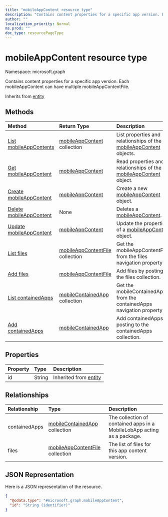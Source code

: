 ```yaml
---
title: "mobileAppContent resource type"
description: "Contains content properties for a specific app version. Each mobileAppContent can have multiple mobileAppContentFile."
author: ""
localization_priority: Normal
ms.prod: ""
doc_type: resourcePageType
---
```


# mobileAppContent resource type


Namespace: microsoft.graph

Contains content properties for a specific app version. Each mobileAppContent can have multiple mobileAppContentFile.


Inherits from [entity](../resources/entity.md)

## Methods
|Method|Return Type|Description|
|:---|:---|:---|
|[List mobileAppContents](../api/intune-apps-mobileappcontent-list.md)|[mobileAppContent](../resources/intune-apps-mobileappcontent.md) collection|List properties and relationships of the [mobileAppContent](../resources/mobileappcontent.md) objects.|
|[Get mobileAppContent](../api/intune-apps-mobileappcontent-get.md)|[mobileAppContent](../resources/intune-apps-mobileappcontent.md)|Read properties and relationships of the [mobileAppContent](../resources/intune-apps-mobileappcontent.md) object.|
|[Create mobileAppContent](../api/intune-apps-mobileappcontent-create.md)|[mobileAppContent](../resources/intune-apps-mobileappcontent.md)|Create a new [mobileAppContent](../resources/intune-apps-mobileappcontent.md) object.|
|[Delete mobileAppContent](../api/intune-apps-mobileappcontent-delete.md)|None|Deletes a [mobileAppContent](../resources/intune-apps-mobileappcontent.md).|
|[Update mobileAppContent](../api/intune-apps-mobileappcontent-update.md)|[mobileAppContent](../resources/intune-apps-mobileappcontent.md)|Update the properties of a [mobileAppContent](../resources/intune-apps-mobileappcontent.md) object.|
|[List files](../api/intune-apps-mobileappcontent-list-files.md)|[mobileAppContentFile](../resources/intune-apps-mobileappcontentfile.md) collection|Get the mobileAppContentFiles from the files navigation property.|
|[Add files](../api/intune-apps-mobileappcontent-post-files.md)|[mobileAppContentFile](../resources/intune-apps-mobileappcontentfile.md)|Add files by posting to the files collection.|
|[List containedApps](../api/intune-apps-mobileappcontent-list-containedapps.md)|[mobileContainedApp](../resources/intune-apps-mobilecontainedapp.md) collection|Get the mobileContainedApps from the containedApps navigation property.|
|[Add containedApps](../api/intune-apps-mobileappcontent-post-containedapps.md)|[mobileContainedApp](../resources/intune-apps-mobilecontainedapp.md)|Add containedApps by posting to the containedApps collection.|

## Properties
|Property|Type|Description|
|:---|:---|:---|
|id|String| Inherited from [entity](../resources/entity.md)|

## Relationships
|Relationship|Type|Description|
|:---|:---|:---|
|containedApps|[mobileContainedApp](../resources/intune-apps-mobilecontainedapp.md) collection|The collection of contained apps in a MobileLobApp acting as a package.|
|files|[mobileAppContentFile](../resources/intune-apps-mobileappcontentfile.md) collection|The list of files for this app content version.|

## JSON Representation
Here is a JSON representation of the resource.
<!-- {
  "blockType": "resource",
  "keyProperty": "id",
  "@odata.type": "microsoft.graph.mobileAppContent",
  "baseType": "microsoft.graph.entity",
  "openType": false
}
-->
``` json
{
  "@odata.type": "#microsoft.graph.mobileAppContent",
  "id": "String (identifier)"
}
```

